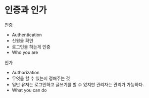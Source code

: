 # 인증과 인가


인증
- Authentication
- 신원을 확인
- 로그인을 하는게 인증
- Who you are


인가
- Authorization
- 무엇을 할 수 있는지 정해주는 것
- 일반 유저는 로그인하고 글쓰기를 할 수 있지만 관리자는 관리가 가능하다.
- What you can do